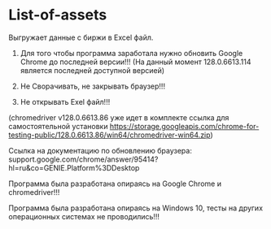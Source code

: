 # List-of-assets
Выгружает данные с биржи в Excel файл.

1. Для того чтобы программа заработала нужно обновить Google Chrome до последней версии!!! (На данный момент 128.0.6613.114 является последней доступной версией)

2. Не Сворачивать, не закрывать браузер!!!

3. Не открывать Exel файл!!!

(chromedriver v128.0.6613.86 уже идет в комплекте ссылка для самостоятельной установки https://storage.googleapis.com/chrome-for-testing-public/128.0.6613.86/win64/chromedriver-win64.zip)

Ссылка на документацию по обновлению браузера: support.google.com/chrome/answer/95414?hl=ru&co=GENIE.Platform%3DDesktop

Программа была разработана опираясь на Google Chrome и chromedriver!!!

Программа была разработана опираясь на Windows 10, тесты на других операционных системах не проводились!!!
